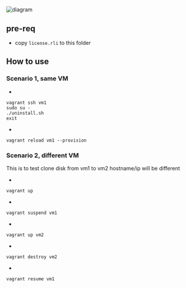 #

![diagram](https://raw.githubusercontent.com/kikitux/vagrant-tfe-si-failover/main/diagram/diagram.png)

## pre-req

- copy `license.rli` to this folder

## How to use

### Scenario 1, same VM

-
```
vagrant ssh vm1
sudo su -
./uninstall.sh
exit
```

-
```
vagrant reload vm1 --provision
```



### Scenario 2, different VM

This is to test clone disk from vm1 to vm2
hostname/ip will be different


- 
```
vagrant up
```

- 
```
vagrant suspend vm1
```

- 
```
vagrant up vm2
```

-
```
vagrant destroy vm2
```

- 
```
vagrant resume vm1
```

